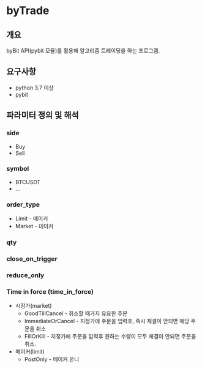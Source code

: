 # byTrade

## 개요

byBit API(pybit 모듈)를 활용해 알고리즘 트레이딩을 하는 프로그램.

## 요구사항

- python 3.7 이상
- pybit

## 파라미터 정의 및 해석

### side

- Buy
- Sell

### symbol

- BTCUSDT
- ...

### order_type

- Limit - 메이커
- Market - 테이커

### qty

### close_on_trigger

### reduce_only

### Time in force (time_in_force)

- 시장가(market)
  - GoodTillCancel - 취소할 때가지 유요한 주문
  - ImmediateOrCancel - 지정가에 주문을 입력후, 즉시 체결이 안되면 해당 주문을 취소
  - FillOrKill - 지정가에 주문을 입력후 원하는 수량이 모두 체결이 안되면 주문을 취소.
- 메이커(limit)
  - PostOnly - 메이커 온니
